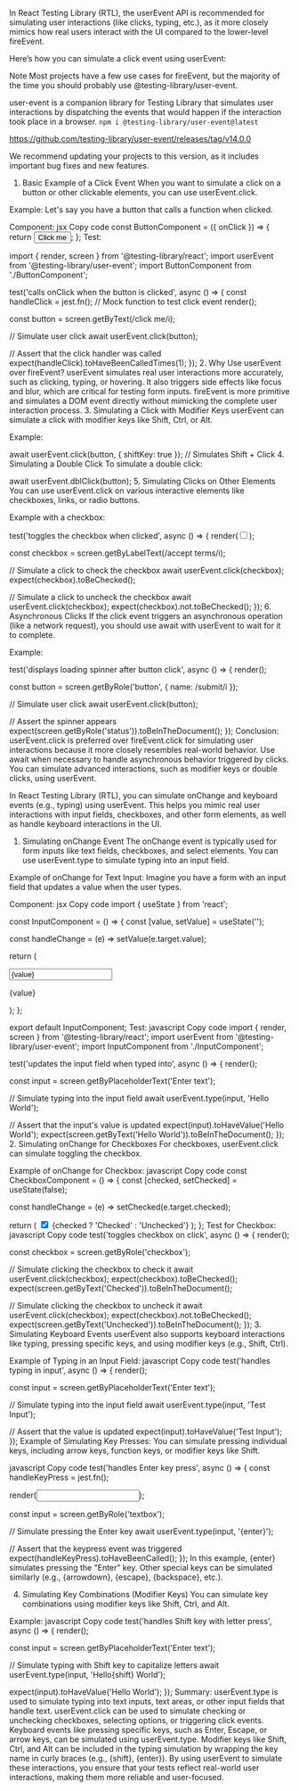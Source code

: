 In React Testing Library (RTL), the userEvent API is recommended for simulating user interactions (like clicks, typing, etc.), as it more closely mimics how real users interact with the UI compared to the lower-level fireEvent.

Here’s how you can simulate a click event using userEvent:

Note
Most projects have a few use cases for fireEvent, but the majority of the time you should probably use @testing-library/user-event.

user-event is a companion library for Testing Library that simulates user interactions by dispatching the events that would happen if the interaction took place in a browser. 
`npm i @testing-library/user-event@latest`

https://github.com/testing-library/user-event/releases/tag/v14.0.0

 We recommend updating your projects to this version, as it includes important bug fixes and new features.


1. Basic Example of a Click Event
When you want to simulate a click on a button or other clickable elements, you can use userEvent.click.

Example:
Let's say you have a button that calls a function when clicked.

Component:
jsx
Copy code
const ButtonComponent = ({ onClick }) => {
  return <button onClick={onClick}>Click me</button>;
};
Test:

import { render, screen } from '@testing-library/react';
import userEvent from '@testing-library/user-event';
import ButtonComponent from './ButtonComponent';

test('calls onClick when the button is clicked', async () => {
  const handleClick = jest.fn(); // Mock function to test click event
  render(<ButtonComponent onClick={handleClick} />);

  const button = screen.getByText(/click me/i);
  
  // Simulate user click
  await userEvent.click(button);

  // Assert that the click handler was called
  expect(handleClick).toHaveBeenCalledTimes(1);
});
2. Why Use userEvent over fireEvent?
userEvent simulates real user interactions more accurately, such as clicking, typing, or hovering. It also triggers side effects like focus and blur, which are critical for testing form inputs.
fireEvent is more primitive and simulates a DOM event directly without mimicking the complete user interaction process.
3. Simulating a Click with Modifier Keys
userEvent can simulate a click with modifier keys like Shift, Ctrl, or Alt.

Example:

await userEvent.click(button, { shiftKey: true }); // Simulates Shift + Click
4. Simulating a Double Click
To simulate a double click:


await userEvent.dblClick(button);
5. Simulating Clicks on Other Elements
You can use userEvent.click on various interactive elements like checkboxes, links, or radio buttons.

Example with a checkbox:

test('toggles the checkbox when clicked', async () => {
  render(<input type="checkbox" aria-label="Accept Terms" />);

  const checkbox = screen.getByLabelText(/accept terms/i);

  // Simulate a click to check the checkbox
  await userEvent.click(checkbox);
  expect(checkbox).toBeChecked();

  // Simulate a click to uncheck the checkbox
  await userEvent.click(checkbox);
  expect(checkbox).not.toBeChecked();
});
6. Asynchronous Clicks
If the click event triggers an asynchronous operation (like a network request), you should use await with userEvent to wait for it to complete.

Example:

test('displays loading spinner after button click', async () => {
  render(<MyAsyncComponent />);

  const button = screen.getByRole('button', { name: /submit/i });

  // Simulate user click
  await userEvent.click(button);

  // Assert the spinner appears
  expect(screen.getByRole('status')).toBeInTheDocument();
});
Conclusion:
userEvent.click is preferred over fireEvent.click for simulating user interactions because it more closely resembles real-world behavior.
Use await when necessary to handle asynchronous behavior triggered by clicks.
You can simulate advanced interactions, such as modifier keys or double clicks, using userEvent.





In React Testing Library (RTL), you can simulate onChange and keyboard events (e.g., typing) using userEvent. This helps you mimic real user interactions with input fields, checkboxes, and other form elements, as well as handle keyboard interactions in the UI.

1. Simulating onChange Event
The onChange event is typically used for form inputs like text fields, checkboxes, and select elements. You can use userEvent.type to simulate typing into an input field.

Example of onChange for Text Input:
Imagine you have a form with an input field that updates a value when the user types.

Component:
jsx
Copy code
import { useState } from 'react';

const InputComponent = () => {
  const [value, setValue] = useState('');

  const handleChange = (e) => setValue(e.target.value);

  return (
    <div>
      <input type="text" value={value} onChange={handleChange} placeholder="Enter text" />
      <p>{value}</p>
    </div>
  );
};

export default InputComponent;
Test:
javascript
Copy code
import { render, screen } from '@testing-library/react';
import userEvent from '@testing-library/user-event';
import InputComponent from './InputComponent';

test('updates the input field when typed into', async () => {
  render(<InputComponent />);

  const input = screen.getByPlaceholderText('Enter text');

  // Simulate typing into the input field
  await userEvent.type(input, 'Hello World');

  // Assert that the input's value is updated
  expect(input).toHaveValue('Hello World');
  expect(screen.getByText('Hello World')).toBeInTheDocument();
});
2. Simulating onChange for Checkboxes
For checkboxes, userEvent.click can simulate toggling the checkbox.

Example of onChange for Checkbox:
javascript
Copy code
const CheckboxComponent = () => {
  const [checked, setChecked] = useState(false);

  const handleChange = (e) => setChecked(e.target.checked);

  return (
    <label>
      <input type="checkbox" checked={checked} onChange={handleChange} />
      {checked ? 'Checked' : 'Unchecked'}
    </label>
  );
};
Test for Checkbox:
javascript
Copy code
test('toggles checkbox on click', async () => {
  render(<CheckboxComponent />);

  const checkbox = screen.getByRole('checkbox');

  // Simulate clicking the checkbox to check it
  await userEvent.click(checkbox);
  expect(checkbox).toBeChecked();
  expect(screen.getByText('Checked')).toBeInTheDocument();

  // Simulate clicking the checkbox to uncheck it
  await userEvent.click(checkbox);
  expect(checkbox).not.toBeChecked();
  expect(screen.getByText('Unchecked')).toBeInTheDocument();
});
3. Simulating Keyboard Events
userEvent also supports keyboard interactions like typing, pressing specific keys, and using modifier keys (e.g., Shift, Ctrl).

Example of Typing in an Input Field:
javascript
Copy code
test('handles typing in input', async () => {
  render(<InputComponent />);

  const input = screen.getByPlaceholderText('Enter text');

  // Simulate typing into the input field
  await userEvent.type(input, 'Test Input');
  
  // Assert that the value is updated
  expect(input).toHaveValue('Test Input');
});
Example of Simulating Key Presses:
You can simulate pressing individual keys, including arrow keys, function keys, or modifier keys like Shift.

javascript
Copy code
test('handles Enter key press', async () => {
  const handleKeyPress = jest.fn();

  render(<input onKeyDown={handleKeyPress} />);

  const input = screen.getByRole('textbox');

  // Simulate pressing the Enter key
  await userEvent.type(input, '{enter}');

  // Assert that the keypress event was triggered
  expect(handleKeyPress).toHaveBeenCalled();
});
In this example, {enter} simulates pressing the "Enter" key. Other special keys can be simulated similarly (e.g., {arrowdown}, {escape}, {backspace}, etc.).

4. Simulating Key Combinations (Modifier Keys)
You can simulate key combinations using modifier keys like Shift, Ctrl, and Alt.

Example:
javascript
Copy code
test('handles Shift key with letter press', async () => {
  render(<InputComponent />);

  const input = screen.getByPlaceholderText('Enter text');

  // Simulate typing with Shift key to capitalize letters
  await userEvent.type(input, 'Hello{shift} World');

  expect(input).toHaveValue('Hello World');
});
Summary:
userEvent.type is used to simulate typing into text inputs, text areas, or other input fields that handle text.
userEvent.click can be used to simulate checking or unchecking checkboxes, selecting options, or triggering click events.
Keyboard events like pressing specific keys, such as Enter, Escape, or arrow keys, can be simulated using userEvent.type.
Modifier keys like Shift, Ctrl, and Alt can be included in the typing simulation by wrapping the key name in curly braces (e.g., {shift}, {enter}).
By using userEvent to simulate these interactions, you ensure that your tests reflect real-world user interactions, making them more reliable and user-focused.






